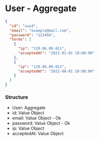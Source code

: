 # User - Aggregate

```json
{
  "id": "uuid",
  "email": "example@mail.com",
  "password": "123456",
  "terms": [
    {
      "ip": "120.06.09.011",
      "acceptedAt": "2021-01-01 10:00:00"
    },
    {
      "ip": "120.06.09.011",
      "acceptedAt": "2021-08-01 20:00:00"
    }
  ]
}
```

### Structure

- User: Aggregate
- id: Value Object
- email: Value Object - Ok
- password: Value Object - Ok
- ip: Value Object
- acceptedAt: Value Object
